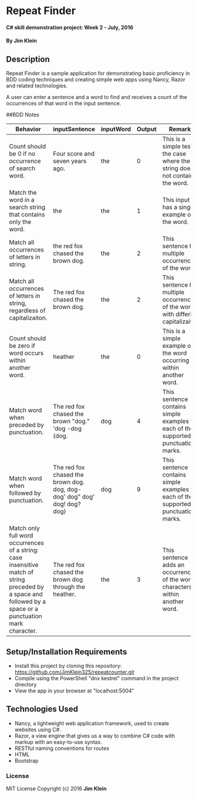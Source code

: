 # Repeat Finder

#### C# skill demonstration project:  Week 2 - July, 2016

#### By Jim Klein

## Description

Repeat Finder is a sample application for demonstrating basic proficiency in BDD coding techniques and creating simple web apps using Nancy, Razor and related technologies.

A user can enter a sentence and a word to find and receives a count of the occurrences of that word in the input sentence.

##BDD Notes

Behavior           |inputSentence          |inputWord        |Output          |Remarks
------------------ | --------------------- |-----------------|----------------|--------------|
Count should be 0 if no occurrence of search word. |Four score and seven years ago.|the|0|This is a simple test of the case where the string does not contain the word.
Match the word in a search string that contains only the word.|the|the|1|This input has a single example of the word.
Match all occurrences of letters in string. |the red fox chased the brown dog.|the|2|This sentence has multiple occurrences of the word.
Match all occurrences of letters in string, regardless of capitalizaiton. |The red fox chased the brown dog.|the|2|This sentence has multiple occurrences of the word with differing capitalizaiton.
Count should be zero if word occurs within another word. | heather | the | 0 | This is a simple example of the word occurring within another word.
Match word when preceded by punctuation. |The red fox chased the brown \"dog.\" 'dog -dog (dog.|dog|4|This sentence contains simple examples for each of the supported punctuation marks.
Match word when followed by punctuation. |The red fox chased the brown dog. dog, dog- dog' dog\" dog\' dog! dog? dog) |dog|9|This sentence contains simple examples for each of the supported punctuation marks.
Match only full word occurrences of a string: case insensitive match of string preceded by a space and followed by a space or a punctuation mark character. |The red fox chased the brown dog through the heather. |the|3|This sentence adds an occurrence of the word characters within another word.


## Setup/Installation Requirements
* Install this project by cloning this repository:
    https://github.com/JimKlein325/repeatcounter.git
* Compile using the PowerShell "dnx kestrel" command in the project directory
* View the app in your browser at "localhost:5004"

## Technologies Used
* Nancy, a lightweight web application framework, used to create websites using C#.
* Razor, a view engine that gives us a way to combine C# code with markup with an easy-to-use syntax.
* RESTful naming conventions for routes
* HTML
* Bootstrap

### License
MIT License  Copyright (c) 2016 **Jim Klein**
